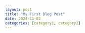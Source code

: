 ```yaml
---
layout: post
title: "My First Blog Post"
date: 2024-11-02
categories: [category1, category2]
---
```

